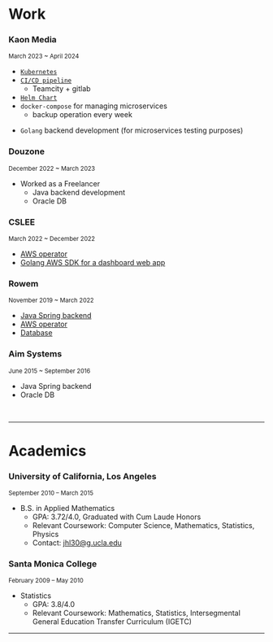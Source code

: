 
# Work

### Kaon Media

<small>March 2023 ~ April 2024</small>

* [`Kubernetes`](../blog/2024/06/01/kubernetes-core-concept)
* [`CI/CD pipeline`](../blog/2023/03/02/cicd-work)
    - Teamcity + gitlab
* [`Helm Chart`](../blog/helm.pdf)
* `docker-compose` for managing microservices
    - backup operation every week
- `Golang` backend development (for microservices testing purposes)


### Douzone

<small>December 2022 ~ March 2023</small>

- Worked as a Freelancer
    - Java backend development
    - Oracle DB


### CSLEE

<small>March 2022 ~ December 2022</small>

- [AWS operator](../blog/2022/11/01/aws-cli)
- [Golang AWS SDK for a dashboard web app](../blog/2022/10/01/golang-aws-dashboard)


### Rowem

<small>November 2019 ~ March 2022</small>

- [Java Spring backend](../blog/2022/03/01/spring-at-rowem)
- [AWS operator](../blog/2022/03/01/aws-at-rowem)
- [Database](../blog/2022/03/01/database-at-rowem)


### Aim Systems

<small>June 2015 ~ September 2016</small>

- Java Spring backend
- Oracle DB


<br>
<hr>

# Academics

### University of California, Los Angeles

<small>September 2010 – March 2015</small>

- B.S. in Applied Mathematics
    - GPA: 3.72/4.0, Graduated with Cum Laude Honors
    - Relevant Coursework: Computer Science, Mathematics, Statistics, Physics
    - Contact: jhl30@g.ucla.edu


### Santa Monica College

<small>February 2009 – May 2010</small>

- Statistics
    - GPA: 3.8/4.0
    - Relevant Coursework: Mathematics, Statistics, Intersegmental General Education Transfer Curriculum (IGETC)

<hr>